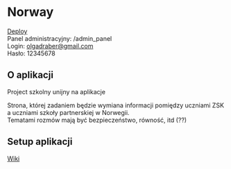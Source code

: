 Norway
======  
  
[Deploy](http://frozen-ocean-6252.herokuapp.com/)  
Panel administracyjny: /admin_panel  
Login: olgadraber@gmail.com  
Hasło: 12345678  
  
O aplikacji
-----------

Project szkolny unijny na aplikacje

Strona, której zadaniem będzie wymiana informacji pomiędzy uczniami ZSK a uczniami szkoły partnerskiej w Norwegii.  
Tematami rozmów mają być bezpieczeństwo, równość, itd (??)

Setup aplikacji
---------------

[Wiki](https://bitbucket.org/ardhena/norway/wiki/Home)
